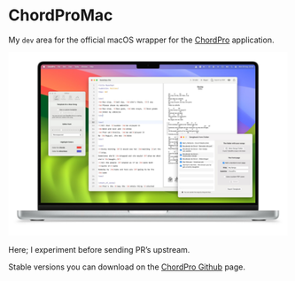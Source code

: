 # ChordProMac

My `dev` area for the official macOS wrapper for the [ChordPro](https://chordpro.org) application.

![ChordProMac](https://github.com/Desbeers/ChordProMac/raw/main/Images/screenshot-macOS.jpg)

Here; I experiment before sending PR’s upstream.

Stable versions you can download on the [ChordPro Github](https://github.com/ChordPro/chordpro) page.

